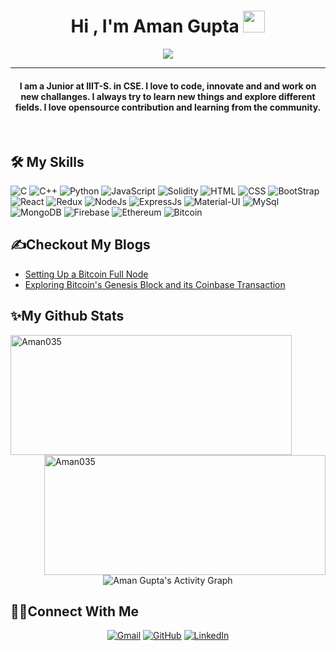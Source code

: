 
<h1 align="center">Hi , I'm Aman Gupta <img src="https://media.giphy.com/media/hvRJCLFzcasrR4ia7z/giphy.gif" width="35"></h1>
<p align="center">
  <a href="https://github.com/DenverCoder1/readme-typing-svg"><img src="https://readme-typing-svg.herokuapp.com?lines=Computer+Science+Student;Full+Stack+Web+Developer;BlockChain+Enthusiast;Competitive+Programmer&center=true&width=500&height=50"></a>
</p>

<hr/>

<h4 align="center">I am a Junior at IIIT-S. in CSE. I love to code, innovate and and work on new challanges. I always try to learn new things and explore different fields. I love opensource contribution and learning from the community.</h4>
<br>

## 🛠️ My Skills

<p align="left"> 
 
![C](https://img.shields.io/badge/C-00599C?style=for-the-badge&logo=c&logoColor=white)
![C++](https://img.shields.io/badge/C%2B%2B-00599C?style=for-the-badge&logo=c%2B%2B&logoColor=white)
![Python](https://img.shields.io/badge/Python-FFD43B?style=for-the-badge&logo=python&logoColor=darkgreen)
![JavaScript](https://img.shields.io/badge/JavaScript-F7DF1E?style=for-the-badge&logo=javascript&logoColor=black)
![Solidity](https://img.shields.io/badge/Solidity-e6e6e6?style=for-the-badge&logo=solidity&logoColor=black)
![HTML](	https://img.shields.io/badge/HTML-239120?style=for-the-badge&logo=html5&logoColor=white)
![CSS](https://img.shields.io/badge/CSS-239120?&style=for-the-badge&logo=css3&logoColor=white)
![BootStrap](https://img.shields.io/badge/Bootstrap-563D7C?style=for-the-badge&logo=bootstrap&logoColor=white)
![React](https://img.shields.io/badge/React-20232A?style=for-the-badge&logo=react&logoColor=61DAFB)
![Redux](https://img.shields.io/badge/Redux-593D88?style=for-the-badge&logo=redux&logoColor=white)
![NodeJs](https://img.shields.io/badge/Node.js-339933?style=for-the-badge&logo=nodedotjs&logoColor=white)
![ExpressJs](https://img.shields.io/badge/Express.js-000000?style=for-the-badge&logo=express&logoColor=white)
![Material-UI](https://img.shields.io/badge/-MaterialUI-0081CB?style=flat-square&logo=Material-UI)
![MySql](https://img.shields.io/badge/MySQL-00000F?style=for-the-badge&logo=mysql&logoColor=white)
![MongoDB](https://img.shields.io/badge/MongoDB-4EA94B?style=for-the-badge&logo=mongodb&logoColor=white)
![Firebase](https://img.shields.io/badge/firebase-ffca28?style=for-the-badge&logo=firebase&logoColor=black)
![Ethereum](https://img.shields.io/badge/Ethereum-3C3C3D?style=for-the-badge&logo=Ethereum&logoColor=white)
![Bitcoin](https://img.shields.io/badge/Bitcoin-000000?style=for-the-badge&logo=bitcoin&logoColor=white)
</p>

## ✍️Checkout My Blogs
- [Setting Up a Bitcoin Full Node](https://amangupta.hashnode.dev/setting-up-a-bitcoin-full-node)
- [Exploring Bitcoin's Genesis Block and its Coinbase Transaction](https://amangupta.hashnode.dev/exploring-bitcoins-genesis-block-and-its-coinbase-transaction)

## ✨My Github Stats
<p>
    <img src="https://github-readme-streak-stats.herokuapp.com/?user=Aman035&theme=algolia" alt="Aman035" height="192px" width="450px" />
    <img align="right" src="https://github-readme-stats.vercel.app/api?username=Aman035&show_icons=true&locale=en&theme=algolia" alt="Aman035" height="192px" width="450px"/>
</p>

<p align="center">
    <img alt="Aman Gupta's Activity Graph" src="https://activity-graph.herokuapp.com/graph?username=Aman035&custom_title=Aman%20Gupta's%20Activity%20Graph&theme=react-dark" />
</p>

## 🙋‍♂️Connect With Me
<p align="center">
	<a href="mailto:guptaaman200115@gmail.com"><img src="https://img.icons8.com/bubbles/50/000000/gmail.png" alt="Gmail"/></a>
	<a href="https://github.com/Aman035"><img src="https://img.icons8.com/bubbles/50/000000/github.png" alt="GitHub"/></a>
	<a href="https://www.linkedin.com/in/aman-gupta-2001/"><img src="https://img.icons8.com/bubbles/50/000000/linkedin.png" alt="LinkedIn"/></a>
</p>